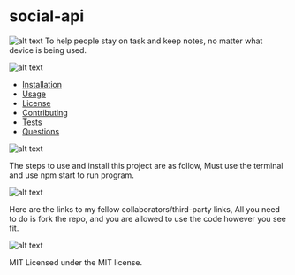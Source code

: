 # social-api

  ![alt text](https://img.shields.io/badge/Description-blue)
  To help people stay on task and keep notes,
   no matter what device is being used.
  


  ![alt text](https://img.shields.io/badge/TableofContents-purple)

- [Installation](#installation)
- [Usage](#usage)
- [License](#license)
- [Contributing](#contributing)
- [Tests](#tests)
- [Questions](#questions)

![alt text](https://img.shields.io/badge/Installation-red)


The steps to use and install this project are as follow, Must use the terminal and use npm start to run program.



![alt text](https://img.shields.io/badge/Credits-blue)

Here are the links to my fellow collaborators/third-party links, All you need to do is fork the repo, and you are allowed to use the code however you see fit.

![alt text](https://img.shields.io/badge/License-green)

MIT
Licensed under the MIT license.
